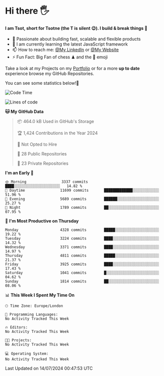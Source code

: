 # Hi there :raised_hand_with_fingers_splayed:
#### I am Tsot, short for Tsotne (the T is silent :wink:). I build & break things :space_invader:
- :telescope: Passionate about building fast, scalable and flexible products
- :seedling: I am currently learning the latest JavaScript framework 
- :mailbox: How to reach me: [@My LinkedIn](https://www.linkedin.com/in/tsotne-gvadzabia/) or [@My Website](https://tsotne.co.uk/contact)
- :zap: Fun Fact: Big Fan of chess ♟ and the 👾 emoji

Take a look at my Projects on my [Portfolio](https://tsotne.co.uk/) or for a more **up to date** experience browse my GitHub Repositories.

You can see some statistics below!:space_invader:
<!--START_SECTION:waka-->
![Code Time](http://img.shields.io/badge/Code%20Time-761%20hrs%202%20mins-blue)

![Lines of code](https://img.shields.io/badge/From%20Hello%20World%20I%27ve%20Written-7.9%20million%20lines%20of%20code-blue)

**🐱 My GitHub Data** 

> 📦 464.0 kB Used in GitHub's Storage 
 > 
> 🏆 1,424 Contributions in the Year 2024
 > 
> 🚫 Not Opted to Hire
 > 
> 📜 28 Public Repositories 
 > 
> 🔑 23 Private Repositories 
 > 
**I'm an Early 🐤** 

```text
🌞 Morning                3337 commits        ████░░░░░░░░░░░░░░░░░░░░░   14.82 % 
🌆 Daytime                11699 commits       █████████████░░░░░░░░░░░░   51.96 % 
🌃 Evening                5689 commits        ██████░░░░░░░░░░░░░░░░░░░   25.27 % 
🌙 Night                  1789 commits        ██░░░░░░░░░░░░░░░░░░░░░░░   07.95 % 
```
📅 **I'm Most Productive on Thursday** 

```text
Monday                   4328 commits        █████░░░░░░░░░░░░░░░░░░░░   19.22 % 
Tuesday                  3224 commits        ████░░░░░░░░░░░░░░░░░░░░░   14.32 % 
Wednesday                3371 commits        ████░░░░░░░░░░░░░░░░░░░░░   14.97 % 
Thursday                 4811 commits        █████░░░░░░░░░░░░░░░░░░░░   21.37 % 
Friday                   3925 commits        ████░░░░░░░░░░░░░░░░░░░░░   17.43 % 
Saturday                 1041 commits        █░░░░░░░░░░░░░░░░░░░░░░░░   04.62 % 
Sunday                   1814 commits        ██░░░░░░░░░░░░░░░░░░░░░░░   08.06 % 
```


📊 **This Week I Spent My Time On** 

```text
🕑︎ Time Zone: Europe/London

💬 Programming Languages: 
No Activity Tracked This Week

🔥 Editors: 
No Activity Tracked This Week

🐱‍💻 Projects: 
No Activity Tracked This Week

💻 Operating System: 
No Activity Tracked This Week
```


 Last Updated on 14/07/2024 00:47:53 UTC
<!--END_SECTION:waka-->
